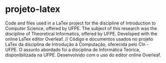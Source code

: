 # projeto-latex

Code and files used in a LaTex project for the discipline of Introduction to Computer Science, offered by UFPE.
The subject of this research was the discipline of Theoretical Informatics, offered by UFPE.
Developed with the online LaTex editor Overleaf.
//
Código e documentos usados no projeto LaTex da disciplina de Introdução à Computação, oferecida pelo CIn - UFPE.
O assunto abordado foi a disciplina de Informática Teórica, disponibilizada na UFPE.
Desenvolvido com o uso do editor online Overleaf.

